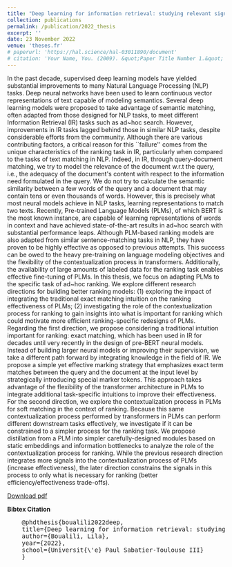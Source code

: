 ```yaml
---
title: "Deep learning for information retrieval: studying relevant signals for ad hoc search based on transformer models"
collection: publications
permalink: /publication/2022_thesis
excerpt: ''
date: 23 November 2022
venue: 'theses.fr'
# paperurl: 'https://hal.science/hal-03011890/document'
# citation: 'Your Name, You. (2009). &quot;Paper Title Number 1.&quot; <i>Journal 1</i>. 1(1).'
---
```

In the past decade, supervised deep learning models have yielded substantial improvements to many Natural Language Processing (NLP) tasks. Deep neural networks have been used to learn continuous vector representations of text capable of modeling semantics. Several deep learning models were proposed to take advantage of semantic matching, often adapted from those designed for NLP tasks, to meet different Information Retrieval (IR) tasks such as ad~hoc search. However, improvements in IR tasks lagged behind those in similar NLP tasks, despite considerable efforts from the community. Although there are various contributing factors, a critical reason for this ``failure'' comes from the unique characteristics of the ranking task in IR, particularly when compared to the tasks of text matching in NLP. Indeed, in IR, through query-document matching, we try to model the relevance of the document w.r.t the query, i.e., the adequacy of the document's content with respect to the information need formulated in the query. We do not try to calculate the semantic similarity between a few words of the query and a document that may contain tens or even thousands of words. However, this is precisely what most neural models achieve in NLP tasks, learning representations to match two texts. Recently, Pre-trained Language Models (PLMs), of which BERT is the most known instance, are capable of learning representations of words in context and have achieved state-of-the-art results in ad~hoc search with substantial performance leaps. Although PLM-based ranking models are also adapted from similar sentence-matching tasks in NLP, they have proven to be highly effective as opposed to previous attempts. This success can be owed to the heavy pre-training on language modeling objectives and the flexibility of the contextualization process in transformers. Additionally, the availability of large amounts of labeled data for the ranking task enables effective fine-tuning of PLMs. In this thesis, we focus on adapting PLMs to the specific task of ad~hoc ranking. We explore different research directions for building better ranking models: (1) exploring the impact of integrating the traditional exact matching intuition on the ranking effectiveness of PLMs; (2) investigating the role of the contextualization process for ranking to gain insights into what is important for ranking which could motivate more efficient ranking-specific redesigns of PLMs. Regarding the first direction, we propose considering a traditional intuition important for ranking: exact matching, which has been used in IR for decades until very recently in the design of pre-BERT neural models. Instead of building larger neural models or improving their supervision, we take a different path forward by integrating knowledge in the field of IR. We propose a simple yet effective marking strategy that emphasizes exact term matches between the query and the document at the input level by strategically introducing special marker tokens. This approach takes advantage of the flexibility of the transformer architecture in PLMs to integrate additional task-specific intuitions to improve their effectiveness. For the second direction, we explore the contextualization process in PLMs for soft matching in the context of ranking. Because this same contextualization process performed by transformers in PLMs can perform different downstream tasks effectively, we investigate if it can be constrained to a simpler process for the ranking task. We propose distillation from a PLM into simpler carefully-designed modules based on static embeddings and information bottlenecks to analyze the role of the contextualization process for ranking. While the previous research direction integrates more signals into the contextualization process of PLMs (increase effectiveness), the later direction constrains the signals in this process to only what is necessary for ranking (better efficiency/effectiveness trade-offs).

[Download pdf](https://theses.hal.science/tel-03969050/file/2022TOU30188a.pdf)

**Bibtex Citation** 

<pre>
    @phdthesis{boualili2022deep,
    title={Deep learning for information retrieval: studying relevant signals for ad hoc search based on transformer models},
    author={Boualili, Lila},
    year={2022},
    school={Universit{\'e} Paul Sabatier-Toulouse III}
    }
</pre>

